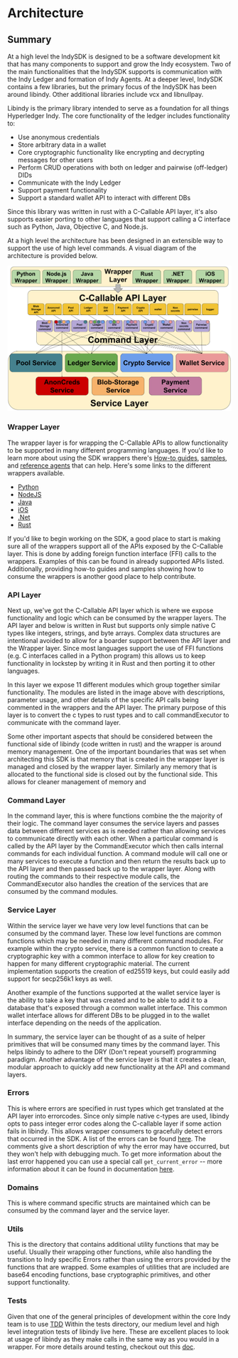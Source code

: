 # Architecture

## Summary
At a high level the IndySDK is designed to be a software development kit that has many components to support and grow the Indy ecosystem. Two of the main functionalities that the IndySDK supports is communication with the Indy Ledger and formation of Indy Agents. At a deeper level, IndySDK contains a few libraries, but the primary focus of the IndySDK has been around libindy. Other additional libraries include vcx and libnullpay.

Libindy is the primary library intended to serve as a foundation for all things Hyperledger Indy. The core functionality of the ledger includes functionality to:

* Use anonymous credentials
* Store arbitrary data in a wallet
* Core cryptographic functionality like encrypting and decrypting messages for other users
* Perform CRUD operations with both on ledger and pairwise (off-ledger) DIDs
* Communicate with the Indy Ledger
* Support payment functionality
* Support a standard wallet API to interact with different DBs

Since this library was written in rust with a C-Callable API layer, it's also supports easier porting to other languages that support calling a C interface such as Python, Java, Objective C, and Node.js.

At a high level the architecture has been designed in an extensible way to support the use of high level commands. A visual diagram of the architecture is provided below.

![](sdk-overview.png)


### Wrapper Layer

The wrapper layer is for wrapping the C-Callable APIs to allow functionality to be supported in many different programming languages. If you'd like to learn more about using the SDK wrappers there's [How-to guides](doc/how-tos), [samples](samples), and [reference agents](https://github.com/hyperledger/indy-agent) that can help. Here's some links to the different wrappers available.

* [Python](wrappers/python/README.md)
* [NodeJS](wrappers/nodejs/README.md)
* [Java](wrappers/java/README.md)
* [iOS](wrappers/ios/README.md)
* [.Net](wrappers/dotnet/README.md)
* [Rust](wrappers/rust/README.md)

If you'd like to begin working on the SDK, a good place to start is making sure all of the wrappers support all of the APIs exposed by the C-Callable layer. This is done by adding foreign function interface (FFI) calls to the wrappers. Examples of this can be found in already supported APIs listed. Additionally, providing how-to guides and samples showing how to consume the wrappers is another good place to help contribute.

### API Layer

Next up, we've got the C-Callable API layer which is where we expose functionality and logic which can be consumed by the wrapper layers. The API layer and below is written in Rust but supports only simple native C types like integers, strings, and byte arrays. Complex data structures are intentional avoided to allow for a boarder support between the API layer and the Wrapper layer. Since most languages support the use of FFI functions (e.g. C interfaces called in a Python program) this allows us to keep functionality in lockstep by writing it in Rust and then porting it to other languages.

In this layer we expose 11 different modules which group together similar functionality. The modules are listed in the image above with descriptions, parameter usage, and other details of the specific API calls being commented in the wrappers and the API layer. The primary purpose of this layer is to convert the c types to rust types and to call commandExecutor to communicate with the command layer.

Some other important aspects that should be considered between the functional side of libindy (code written in rust) and the wrapper is around memory management. One of the important boundaries that was set when architecting this SDK is that memory that is created in the wrapper layer is managed and closed by the wrapper layer. Similarly any memory that is allocated to the functional side is closed out by the functional side. This allows for cleaner management of memory and  

### Command Layer

In the command layer, this is where functions combine the the majority of their logic. The command layer consumes the service layers and passes data between different services as is needed rather than allowing services to communicate directly with each other. When a particular command is called by the API layer by the CommandExecutor which then calls internal commands for each individual function. A command module will call one or many services to execute a function and then return the results back up to the API layer and then passed back up to the wrapper layer. Along with routing the commands to their respective module calls, the CommandExecutor also handles the creation of the services that are consumed by the command modules.


### Service Layer

Within the service layer we have very low level functions that can be consumed by the command layer. These low level functions are common functions which may be needed in many different command modules. For example within the crypto service, there is a common function to create a cryptographic key with a common interface to allow for key creation to happen for many different cryptographic material. The current implementation supports the creation of ed25519 keys, but could easily add support for secp256k1 keys as well.

Another example of the functions supported at the wallet service layer is the ability to take a key that was created and to be able to add it to a database that's exposed through a common wallet interface. This common wallet interface allows for different DBs to be plugged in to the wallet interface depending on the needs of the application.

In summary, the service layer can be thought of as a suite of helper primitives that will be consumed many times by the command layer. This helps libindy to adhere to the DRY (Don't repeat yourself) programming paradigm. Another advantage of the service layer is that it creates a clean, modular approach to quickly add new functionality at the API and command layers.

### Errors

This is where errors are specified in rust types which get translated at the API layer into errorcodes. Since only simple native c-types are used, libindy opts to pass integer error codes along the C-callable layer if some action fails in libindy. This allows wrapper consumers to gracefully detect errors that occurred in the SDK. A list of the errors can be found [here](../../../libindy/src/api/mod.rs). The comments give a short description of why the error may have occurred, but they won't help with debugging much. To get more information about the last error happened you can use a special call `get_current_error` -- more information about it can be found in documentation [here](https://github.com/hyperledger/indy-sdk/blob/d4df8e133e76708ceb6f2b663814b0618679656f/libindy/src/api/mod.rs#L288).

### Domains

This is where command specific structs are maintained which can be consumed by the command layer and the service layer.

### Utils

This is the directory that contains additional utility functions that may be useful. Usually their wrapping other functions, while also handling the transition to Indy specific Errors rather than using the errors provided by the functions that are wrapped. Some examples of utilities that are included are base64 encoding functions, base cryptographic primitives, and other support functionality.

### Tests

Given that one of the general principles of development within the core Indy team is to use [TDD](http://www.agiledata.org/essays/tdd.html) Within the tests directory, our medium level and high level integration tests of libindy live here. These are excellent places to look at usage of libindy as they make calls in the same way as you would in a wrapper. For more details around testing, checkout out this [doc](../../test-design.md).